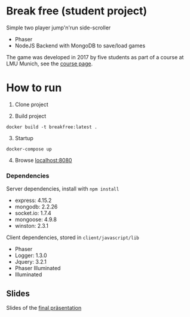 # Break free (student project)

Simple two player jump'n'run side-scroller
* Phaser 
* NodeJS Backend with MongoDB to save/load games

The game was developed in 2017 by five students as part of a course at LMU Munich, see the [course page](http://www.pms.ifi.lmu.de/lehre/praktikum/progprakt/17ss/).

# How to run

1. Clone project

2. Build project 
```
docker build -t breakfree:latest .
```

3. Startup
```
docker-compose up
```

4. Browse
[localhost:8080](localhost:8080)

### Dependencies
Server dependencies, install with `npm install`
- express: 4.15.2
- mongodb: 2.2.26
- socket.io: 1.7.4
- mongoose: 4.9.8
- winston: 2.3.1

Client dependencies, stored in `client/javascript/lib`
- Phaser
- Logger: 1.3.0
- Jquery: 3.2.1
- Phaser Illuminated
- Illuminated

## Slides
Slides of the [final präsentation](https://docs.google.com/presentation/d/1qO8Ctf0PK-kNqtzp0Idy-s3wpD_E1Fv-7NEx1x65fbU/edit#slide=id.p)